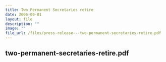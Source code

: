 ```yaml
---
title: Two Permanent Secretaries retire
date: 2006-09-01
layout: file
description: ""
image: ""
file_url: /files/press-release---two-permanent-secretaries-retire.pdf
---
```


two-permanent-secretaries-retire.pdf
---
